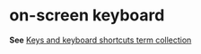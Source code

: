 # on-screen keyboard

**See** [Keys and keyboard shortcuts term collection](../term-collections/keys-keyboard-shortcuts.md)
